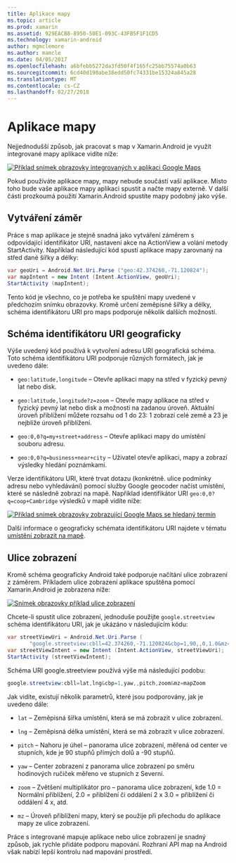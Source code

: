 ```yaml
---
title: Aplikace mapy
ms.topic: article
ms.prod: xamarin
ms.assetid: 929EACB8-8950-50E1-093C-43FB5F1F1CD5
ms.technology: xamarin-android
author: mgmclemore
ms.author: mamcle
ms.date: 04/05/2017
ms.openlocfilehash: a6bfebb5272da3fd50f4f165fc25bb75574a0b63
ms.sourcegitcommit: 6cd40d190abe38edd50fc74331be15324a845a28
ms.translationtype: MT
ms.contentlocale: cs-CZ
ms.lasthandoff: 02/27/2018
---
```

# <a name="maps-application"></a>Aplikace mapy

Nejjednodušší způsob, jak pracovat s map v Xamarin.Android je využít integrované mapy aplikace vidíte níže:

[![Příklad snímek obrazovky integrovaných v aplikaci Google Maps](maps-application-images/01-mapsapplication.png)](maps-application-images/01-mapsapplication.png)

Pokud používáte aplikace mapy, mapy nebude součástí vaší aplikace. Místo toho bude vaše aplikace mapy aplikaci spustit a načte mapy externě. V další části prozkoumá použití Xamarin.Android spustíte mapy podobný jako výše.

<a name="Creating_the_Intent" />

## <a name="creating-the-intent"></a>Vytváření záměr

Práce s map aplikace je stejně snadná jako vytváření záměrem s odpovídající identifikátor URI, nastavení akce na ActionView a volání metody StartActivity. Například následující kód spustí aplikace mapy zarovnaný na střed dané šířky a délky:

```csharp
var geoUri = Android.Net.Uri.Parse ("geo:42.374260,-71.120824");
var mapIntent = new Intent (Intent.ActionView, geoUri);
StartActivity (mapIntent);
```

Tento kód je všechno, co je potřeba ke spuštění mapy uvedené v předchozím snímku obrazovky. Kromě určení zeměpisné šířky a délky, schéma identifikátoru URI pro maps podporuje několik dalších možností.

<a name="Geo_Uri_Scheme" />

## <a name="geo-uri-scheme"></a>Schéma identifikátoru URI geograficky

Výše uvedený kód používá k vytvoření adresu URI geografická schéma. Toto schéma identifikátoru URI podporuje různých formátech, jak je uvedeno dále:

-   `geo:latitude,longitude` &ndash; Otevře aplikaci mapy na střed v fyzický pevný lat nebo disk. 

-   `geo:latitude,longitude?z=zoom` &ndash; Otevře mapy aplikace na střed v fyzický pevný lat nebo disk a možnosti na zadanou úroveň. Aktuální úroveň přiblížení můžete rozsahu od 1 do 23: 1 zobrazí celé země a 23 je nejblíže úroveň přiblížení.

-   `geo:0,0?q=my+street+address` &ndash; Otevře aplikaci mapy do umístění souboru adresu. 

-   `geo:0,0?q=business+near+city` &ndash; Uživatel otevře aplikaci, mapy a zobrazí výsledky hledání poznámkami. 


Verze identifikátoru URI, které trvat dotazu (konkrétně. ulice podmínky adresu nebo vyhledávání) pomocí služby Google geocoder načíst umístění, které se následně zobrazí na mapě. Například identifikátor URI `geo:0,0?q=coop+Cambridge` výsledků v mapě vidíte níže:

[![Příklad snímek obrazovky zobrazující Google Maps se hledaný termín](maps-application-images/02-mapsearch.png)](maps-application-images/02-mapsearch.png)


<a name="Street_View" />

Další informace o geograficky schémata identifikátoru URI najdete v tématu [umístění zobrazit na mapě](http://developer.android.com/guide/components/intents-common.html#Maps).


## <a name="street-view"></a>Ulice zobrazení

Kromě schéma geograficky Android také podporuje načítání ulice zobrazení z záměrem. Příkladem ulice zobrazení aplikace spuštěna pomocí Xamarin.Android je zobrazena níže:

[![Snímek obrazovky příklad ulice zobrazení](maps-application-images/03-streetview.png)](maps-application-images/03-streetview.png)

Chcete-li spustit ulice zobrazení, jednoduše použijte `google.streetview` schéma identifikátoru URI, jak je ukázáno v následujícím kódu:

```csharp
var streetViewUri = Android.Net.Uri.Parse (
       "google.streetview:cbll=42.374260,-71.120824&cbp=1,90,,0,1.0&mz=20");  
var streetViewIntent = new Intent (Intent.ActionView, streetViewUri);  
StartActivity (streetViewIntent);
```

Schéma URI google.streetview používá výše má následující podobu:

```csharp
google.streetview:cbll=lat,lng&cbp=1,yaw,,pitch,zoom&mz=mapZoom
```

Jak vidíte, existují několik parametrů, které jsou podporovány, jak je uvedeno dále:

-   `lat` &ndash; Zeměpisná šířka umístění, která se má zobrazit v ulice zobrazení.

-   `lng` &ndash; Zeměpisná délka umístění, která se má zobrazit v ulice zobrazení.

-   `pitch` &ndash; Nahoru je úhel – panorama ulice zobrazení, měřená od center ve stupních, kde je 90 stupňů přímých dolů a -90 stupňů.

-   `yaw` &ndash; Center zobrazení z panorama ulice zobrazení po směru hodinových ručiček měřeno ve stupních z Severní.

-   `zoom` &ndash; Zvětšení multiplikátor pro – panorama ulice zobrazení, kde 1.0 = Normální přiblížení, 2.0 = přiblížení či oddálení 2 x 3.0 = přiblížení či oddálení 4 x, atd.

-   `mz` &ndash; Úroveň přiblížení mapy, který se použije při přechodu do aplikace mapy ze ulice zobrazení.


Práce s integrované mapuje aplikace nebo ulice zobrazení je snadný způsob, jak rychle přidáte podporu mapování. Rozhraní API map na Android však nabízí lepší kontrolu nad mapování prostředí.
